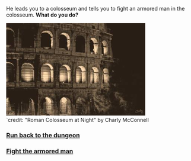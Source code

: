He leads you to a colosseum and tells you to fight an armored man in the colosseum. **What do you do?**

![arena](../images/torch/colosseum.jpg)  
`credit: "Roman Colosseum at Night" by Charly McConnell

### [Run back to the dungeon](spell.md)  
### [Fight the armored man](fight.md)